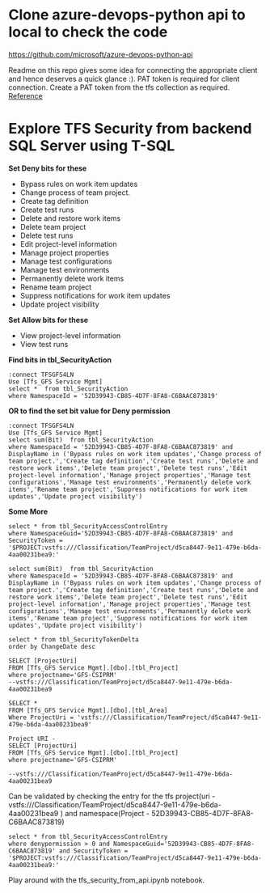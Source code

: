 # Clone azure-devops-python api to local to check the code

https://github.com/microsoft/azure-devops-python-api

Readme on this repo gives some idea for connecting the appropriate client and hence deserves a quick glance :).
PAT token is required for client connection. Create a PAT token from the tfs collection as required. [Reference](https://docs.microsoft.com/en-us/azure/devops/organizations/accounts/use-personal-access-tokens-to-authenticate?view=azure-devops&tabs=preview-page)

# Explore TFS Security from backend SQL Server using T-SQL

**Set Deny bits for these**
* Bypass rules on work item updates
* Change process of team project.
* Create tag definition
* Create test runs
* Delete and restore work items
* Delete team project
* Delete test runs
* Edit project-level information
* Manage project properties
* Manage test configurations
* Manage test environments
* Permanently delete work items
* Rename team project
* Suppress notifications for work item updates
* Update project visibility

**Set Allow bits for these**
* View project-level information
* View test runs

**Find bits in tbl_SecurityAction**
```
:connect TFSGFS4LN
Use [Tfs_GFS Service Mgmt]
select *  from tbl_SecurityAction
where NamespaceId = '52D39943-CB85-4D7F-8FA8-C6BAAC873819'
```
**OR to find the set bit value for Deny permission**
```
:connect TFSGFS4LN
Use [Tfs_GFS Service Mgmt]
select sum(Bit)  from tbl_SecurityAction
where NamespaceId = '52D39943-CB85-4D7F-8FA8-C6BAAC873819' and 
DisplayName in ('Bypass rules on work item updates','Change process of team project.','Create tag definition','Create test runs','Delete and restore work items','Delete team project','Delete test runs','Edit project-level information','Manage project properties','Manage test configurations','Manage test environments','Permanently delete work items','Rename team project','Suppress notifications for work item updates','Update project visibility')

```

**Some More**
```
select * from tbl_SecurityAccessControlEntry 
where NamespaceGuid='52D39943-CB85-4D7F-8FA8-C6BAAC873819' and SecurityToken = '$PROJECT:vstfs:///Classification/TeamProject/d5ca8447-9e11-479e-b6da-4aa00231bea9:'
```

```
select sum(Bit)  from tbl_SecurityAction
where NamespaceId = '52D39943-CB85-4D7F-8FA8-C6BAAC873819' and 
DisplayName in ('Bypass rules on work item updates','Change process of team project.','Create tag definition','Create test runs','Delete and restore work items','Delete team project','Delete test runs','Edit project-level information','Manage project properties','Manage test configurations','Manage test environments','Permanently delete work items','Rename team project','Suppress notifications for work item updates','Update project visibility')
```

```
select * from tbl_SecurityTokenDelta 
order by ChangeDate desc
```

```
SELECT [ProjectUri]
FROM [Tfs_GFS Service Mgmt].[dbo].[tbl_Project]
where projectname='GFS-CSIPRM'
--vstfs:///Classification/TeamProject/d5ca8447-9e11-479e-b6da-4aa00231bea9
```
```
SELECT *
FROM [Tfs_GFS Service Mgmt].[dbo].[tbl_Area]
Where ProjectUri = 'vstfs:///Classification/TeamProject/d5ca8447-9e11-479e-b6da-4aa00231bea9'
```
```
Project URI - 
SELECT [ProjectUri]
FROM [Tfs_GFS Service Mgmt].[dbo].[tbl_Project]
where projectname='GFS-CSIPRM'

--vstfs:///Classification/TeamProject/d5ca8447-9e11-479e-b6da-4aa00231bea9
```
Can be validated by checking the entry for the tfs  project(uri - vstfs:///Classification/TeamProject/d5ca8447-9e11-479e-b6da-4aa00231bea9 ) and namespace(Project - 52D39943-CB85-4D7F-8FA8-C6BAAC873819)
```
select * from tbl_SecurityAccessControlEntry 
where denypermission > 0 and NamespaceGuid='52D39943-CB85-4D7F-8FA8-C6BAAC873819' and SecurityToken = '$PROJECT:vstfs:///Classification/TeamProject/d5ca8447-9e11-479e-b6da-4aa00231bea9:'
```
Play around with the tfs_security_from_api.ipynb notebook.